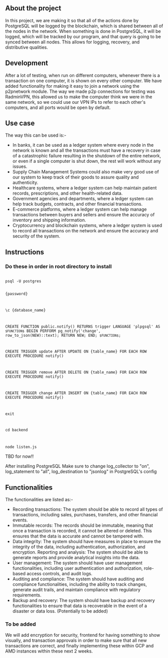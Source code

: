 ## About the project
In this project, we are making it so that all of the actions done by PostgreSQL will be logged by the blockchain, which is shared between all of the nodes in the network. When something is done in PostgreSQL, it will be logged, which will be tracked by our program, and that query is going to be synced between all nodes. This allows for logging, recovery, and distributive qualities.

## Development
After a lot of testing, when run on different computers, whenever there is a transaction on one computer, it is shown on every other computer. We have added functionality for making it easy to join a network using the p2pnetwork module. The way we made p2p connections for testing was RadminVPN, this allowed us to make the computer think we were in the same network, so we could use our VPN IPs to refer to each other's computers, and all ports would be open by default.

## Use case
The way this can be used is:-
* In banks, it can be used as a ledger system where every node in the network is known and all the transactions must have a recovery in case of a catastrophic failure resulting in the shutdown of the entire network, or even if a single computer is shut down, the rest will work without any issues.
* Supply Chain Management Systems could also make very good use of our system to keep track of their goods to assure quality and authenticity.
* Healthcare systems, where a ledger system can help maintain patient records, prescriptions, and other health-related data.
* Government agencies and departments, where a ledger system can help track budgets, contracts, and other financial transactions.
* E-commerce platforms, where a ledger system can help manage transactions between buyers and sellers and ensure the accuracy of inventory and shipping information.
* Cryptocurrency and blockchain systems, where a ledger system is used to record all transactions on the network and ensure the accuracy and security of the system.

## Instructions
### Do these in order in root directory to install
<code>
psql -U postgres

{password}

\c {database_name}

CREATE FUNCTION public.notify() RETURNS trigger LANGUAGE 'plpgsql' AS `$FUNCTION$` BEGIN PERFORM pg_notify('change', row_to_json(NEW)::text); RETURN NEW; END; `$FUNCTION$`;

CREATE TRIGGER update AFTER UPDATE ON {table_name} FOR EACH ROW EXECUTE PROCEDURE notify()

CREATE TRIGGER remove AFTER DELETE ON {table_name} FOR EACH ROW EXECUTE PROCEDURE notify()

CREATE TRIGGER change AFTER INSERT ON {table_name} FOR EACH ROW EXECUTE PROCEDURE notify()

exit

cd backend

node listen.js
</code>

TBD for now!!

After installing PostgreSQL
Make sure to change log_collector to "on", log_statement to "all", log_destination to "jsonlog" in PostgreSQL's config

## Functionalities
The functionalities are listed as:-
* Recording transactions: The system should be able to record all types of transactions, including sales, purchases, transfers, and other financial events.
* Immutable records: The records should be immutable, meaning that once a transaction is recorded, it cannot be altered or deleted. This ensures that the data is accurate and cannot be tampered with.
* Data integrity: The system should have measures in place to ensure the integrity of the data, including authentication, authorization, and encryption.
Reporting and analysis: The system should be able to generate reports and provide analytical insights into the data.
* User management: The system should have user management functionalities, including user authentication and authorization, role-based access controls, and audit logs.
* Auditing and compliance: The system should have auditing and compliance functionalities, including the ability to track changes, generate audit trails, and maintain compliance with regulatory requirements.
* Backup and recovery: The system should have backup and recovery functionalities to ensure that data is recoverable in the event of a disaster or data loss. (Potentially to be added)

### To be added
We will add encryption for security, frontend for having something to show visually, and  transaction approvals in order to make sure that all new transactions are correct, and finally implementing these within GCP and AMD instances within these next 2 weeks.
